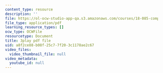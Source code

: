 ```yaml
---
content_type: resource
description: ''
file: https://ol-ocw-studio-app-qa.s3.amazonaws.com/courses/18-085-computational-science-and-engineering-i-fall-2008/a8f2ce88b08f25c77f203c1178ae2c67_SreJp2U0Vio.pdf
file_type: application/pdf
learning_resource_types: []
ocw_type: OCWFile
resourcetype: Document
title: 3play pdf file
uid: a8f2ce88-b08f-25c7-7f20-3c1178ae2c67
video_files:
  video_thumbnail_file: null
video_metadata:
  youtube_id: null
---
```

